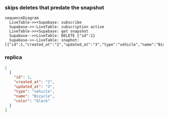 ### skips deletes that predate the snapshot

```mermaid
sequenceDiagram
  LiveTable->>+Supabase: subscribe
  Supabase->>-LiveTable: subscription active
  LiveTable->>+Supabase: get snapshot
  Supabase-->>LiveTable: DELETE {"id":1}
  Supabase->>-LiveTable: snaphot: [{"id":1,"created_at":"2","updated_at":"3","type":"vehicle","name":"Bicycle","color":"black"}]
```

### replica
```json
[
  {
    "id": 1,
    "created_at": "2",
    "updated_at": "3",
    "type": "vehicle",
    "name": "Bicycle",
    "color": "black"
  }
]
```
